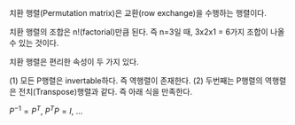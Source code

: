 

치환 행렬(Permutation matrix)은 교환(row exchange)을 수행하는 행렬이다.

치환 행렬의 조합은 n!(factorial)만큼 된다. 즉 n=3일 때, 3x2x1 = 6가지 조합이 나올 수 있는 것이다.

치환 행렬은 편리한 속성이 두 가지 있다.

(1) 모든 P행렬은 invertable하다. 즉 역행렬이 존재한다.
(2) 두번째는 P행렬의 역행렬은 전치(Transpose)행렬과 같다. 즉 아래 식을 만족한다.

$P^{-1}=P^T$, $P^TP=I$, $\dots$

